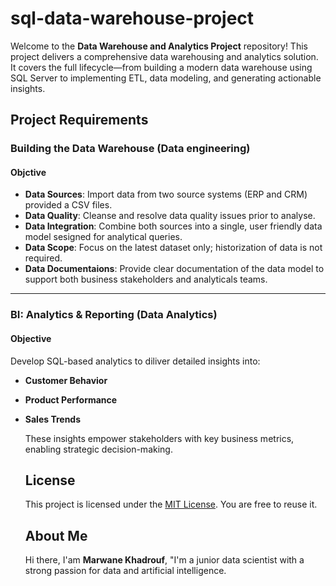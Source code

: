 # sql-data-warehouse-project

Welcome to the **Data Warehouse and Analytics Project** repository!
This project delivers a comprehensive data warehousing and analytics solution.
It covers the full lifecycle—from building a modern data warehouse using SQL Server
to implementing ETL, data modeling, and generating actionable insights.

## Project Requirements

### Building the Data Warehouse (Data engineering)

#### Objctive

- **Data Sources**: Import data from two source systems (ERP and CRM) provided a CSV files.
- **Data Quality**: Cleanse and resolve data quality issues prior to analyse.
- **Data Integration**: Combine both sources into a single, user friendly data model sesigned for analytical queries.
- **Data Scope**: Focus on the latest dataset only; historization of data is not required.
- **Data Documentaions**: Provide clear documentation of the data model to support both business stakeholders and analyticals teams.

---

### BI: Analytics & Reporting (Data Analytics)

#### Objective
Develop SQL-based analytics to diliver detailed insights into:
- **Customer Behavior**
- **Product Performance**
- **Sales Trends**

  These insights empower stakeholders with key business metrics, enabling strategic decision-making.

  ## License

  This project is licensed under the [MIT License](LICENSE). You are free to reuse it.

  ## About Me

  Hi there, I'am **Marwane Khadrouf**, "I'm a junior data scientist with a strong passion for data and artificial intelligence.





